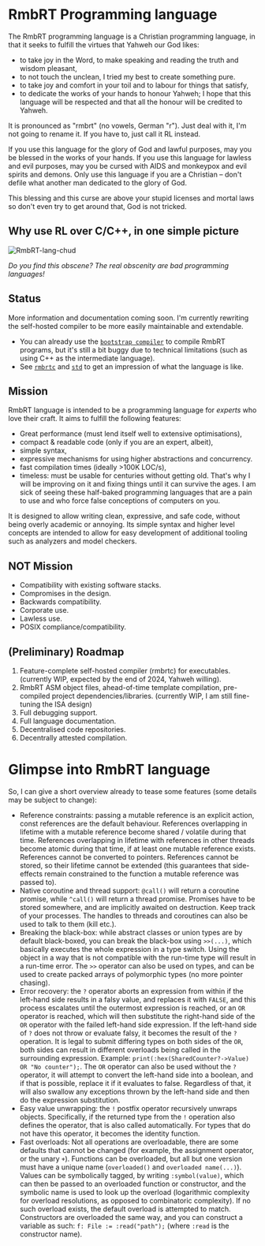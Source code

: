 # RmbRT Programming language

The RmbRT programming language is a Christian programming language, in that it seeks to fulfill the virtues that Yahweh our God likes:
* to take joy in the Word, to make speaking and reading the truth and wisdom pleasant,
* to not touch the unclean, I tried my best to create something pure.
* to take joy and comfort in your toil and to labour for things that satisfy,
* to dedicate the works of your hands to honour Yahweh; I hope that this language will be respected and that all the honour will be credited to Yahweh.

It is pronounced as "rmbrt" (no vowels, German "r").
Just deal with it, I'm not going to rename it.
If you have to, just call it RL instead.

If you use this language for the glory of God and lawful purposes, may you be blessed in the works of your hands.
If you use this language for lawless and evil purposes, may you be cursed with AIDS and monkeypox and evil spirits and demons.
Only use this language if you are a Christian – don't defile what another man dedicated to the glory of God.

This blessing and this curse are above your stupid licenses and mortal laws so don't even try to get around that, God is not tricked.

## Why use RL over C/C++, in one simple picture

![RmbRT-lang-chud](https://user-images.githubusercontent.com/12518378/184537409-a47a6add-1056-4092-8114-67d76a7a0cfe.png)

*Do you find this obscene? The real obscenity are bad programming languages!*

## Status

More information and documentation coming soon. I'm currently rewriting the self-hosted compiler to be more easily maintainable and extendable.

* You can already use the [`bootstrap compiler`](https://github.com/RmbRT-lang/rmbrtbc) to compile RmbRT programs, but it's still a bit buggy due to technical limitations (such as using C++ as the intermediate language).
* See [`rmbrtc`](https://github.com/RmbRT-lang/rmbrtc) and [`std`](https://github.com/RmbRT-lang/std) to get an impression of what the language is like.

## Mission

RmbRT language is intended to be a programming language for *experts* who love their craft.
It aims to fulfill the following features:

* Great performance (must lend itself well to extensive optimisations),
* compact & readable code (only if you are an expert, albeit),
* simple syntax,
* expressive mechanisms for using higher abstractions and concurrency.
* fast compilation times (ideally >100K LOC/s),
* timeless:
  must be usable for centuries without getting old. That's why I will be improving on it and fixing things until it can survive the ages.
  I am sick of seeing these half-baked programming languages that are a pain to use and who force false conceptions of computers on you.

It is designed to allow writing clean, expressive, and safe code, without being overly academic or annoying.
Its simple syntax and higher level concepts are intended to allow for easy development of additional tooling such as analyzers and model checkers.

## NOT Mission

* Compatibility with existing software stacks.
* Compromises in the design.
* Backwards compatibility.
* Corporate use.
* Lawless use.
* POSIX compliance/compatibility.

## (Preliminary) Roadmap

1. Feature-complete self-hosted compiler (rmbrtc) for executables. (currently WIP, expected by the end of 2024, Yahweh willing).
1. RmbRT ASM object files, ahead-of-time template compilation, pre-compiled project dependencies/libraries. (currently WIP, I am still fine-tuning the ISA design)
1. Full debugging support.
1. Full language documentation.
1. Decentralised code repositories.
1. Decentrally attested compilation.

# Glimpse into RmbRT language

So, I can give a short overview already to tease some features (some details may be subject to change):

* Reference constraints: passing a mutable reference is an explicit action, const references are the default behaviour. References overlapping in lifetime with a mutable reference become shared / volatile during that time. References overlapping in lifetime with references in other threads become atomic during that time, if at least one mutable reference exists. References cannot be converted to pointers. References cannot be stored, so their lifetime cannot be extended (this guarantees that side-effects remain constrained to the function a mutable reference was passed to).
* Native coroutine and thread support: `@call()` will return a coroutine promise, while `^call()` will return a thread promise. Promises have to be stored somewhere, and are implicitly awaited on destruction. Keep track of your processes. The handles to threads and coroutines can also be used to talk to them (kill etc.).
* Breaking the black-box: while abstract classes or union types are by default black-boxed, you can break the black-box using `>>(...)`, which basically executes the whole expression in a type switch. Using the object in a way that is not compatible with the run-time type will result in a run-time error. The `>>` operator can also be used on types, and can be used to create packed arrays of polymorphic types (no more pointer chasing).
* Error recovery: the `?` operator aborts an expression from within if the left-hand side results in a falsy value, and replaces it with `FALSE`, and this process escalates until the outermost expression is reached, or an `OR` operator is reached, which will then substitute the right-hand side of the `OR` operator with the failed left-hand side expression. If the left-hand side of `?` does not throw or evaluate falsy, it becomes the result of the `?` operation. It is legal to submit differing types on both sides of the `OR`, both sides can result in different overloads being called in the surrounding expression. Example: `print(:hex(SharedCounter?->Value) OR "No counter");`. The `OR` operator can also be used without the `?` operator, it will attempt to convert the left-hand side into a boolean, and if that is possible, replace it if it evaluates to false. Regardless of that, it will also swallow any exceptions thrown by the left-hand side and then do the expression substitution.
* Easy value unwrapping: the `!` postfix operator recursively unwraps objects. Specifically, if the returned type from the `!` operation also defines the operator, that is also called automatically. For types that do not have this operator, it becomes the identity function.
* Fast overloads: Not all operations are overloadable, there are some defaults that cannot be changed (for example, the assignment operator, or the unary `+`). Functions can be overloaded, but all but one version must have a unique name (`overloaded()` and `overloaded name(...)`). Values can be symbolically tagged, by writing `:symbol(value)`, which can then be passed to an overloaded function or constructor, and the symbolic name is used to look up the overload (logarithmic complexity for overload resolutions, as opposed to combinatoric complexity). If no such overload exists, the default overload is attempted to match. Constructors are overloaded the same way, and you can construct a variable as such: `f: File := :read("path");` (where `:read` is the constructor name).
